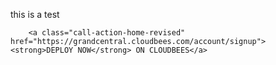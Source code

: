 this is a test 

<style>
a.call-action-home-revised {
background-image: url(https://www.cloudbees.com/sites/all/themes/custom/cloudbees_zen/images/bg-2tone-button-normal.png);
background-position: bottom right;
background-repeat: none;
border-radius: 20px;
-moz-border-radius: 20px;
-webkit-border-radius: 20px;
color: black !important;
display: inline-block;
padding: 8px 40px 8px 15px;
margin-top: 10px;
text-decoration: none;
text-shadow: 0 -1px 0 rgba(0, 0, 0, 0.2);
}
</style>

        <a class="call-action-home-revised" href="https://grandcentral.cloudbees.com/account/signup"><strong>DEPLOY NOW</strong> ON CLOUDBEES</a>
